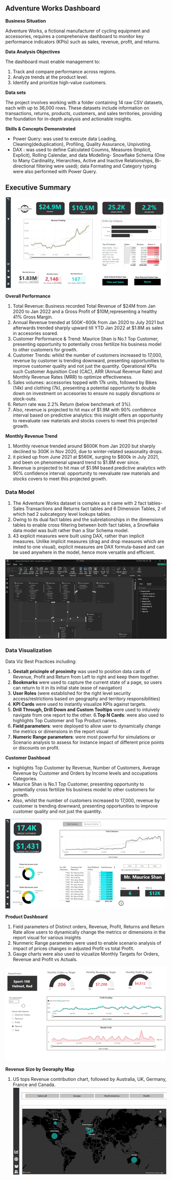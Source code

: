 ## Adventure Works Dashboard

**Business Situation**

Adventure Works, a fictional manufacturer of cycling equipment and accessories, requires a comprehensive dashboard to monitor key performance indicators (KPIs) such as sales, revenue, profit, and returns. 

**Data Analysis Objectives**

The dashboard must enable management to:
1. Track and compare performance across regions.
2. Analyze trends at the product level.
3. Identify and prioritize high-value customers.

**Data sets**

The project involves working with a folder containing 14 raw CSV datasets, each with up to 36,000 rows. These datasets include information on transactions, returns, products, customers, and sales territories, providing the foundation for in-depth analysis and actionable insights.
   
**Skills & Concepts Demonstrated**

- Power Query: was used to execute data Loading, Cleaning(deduplication), Profiling, Quality Assurance, Unpivoting. 
- DAX : was used to define Calculated Coumns, Measures (Implicit, Explicit), Rolling Calendar, and data Modelling- Snowflake Schema (One to Many Cardinality, Hierarchies, Active and Inactive Relationships, Bi-directional filtering were used); data Formating and Category typing were also performed with Power Query. 

 ## Executive Summary
![](Adventure_Works_Executive_Summary.png)

**Overall Performance**
1.  Total Revenue: Business recorded Total Revenue of $24M from Jan 2020 to Jan 2022 and a Gross Profit of $10M,representing a healthy 41% Gross Margin.
2.  Annual Revenue trended at $500K-$600k from Jan 2020 to July 2021 but afterwards trended sharply upward till YTD Jan 2022 at $1.8M as sales in accesories soared.
3. Customer Performance & Trend: Maurice Shan is No.1 Top Customer, presenting opportunity to potentially cross fertilize his business model to other customers for growth.
4. Customer Trends: whilst the number of customers increased to 17,000, revenue by customer is trending downward, presenting opportunities to improve customer quality and not just the quantity. Operational KPIs such Customer Aquisition Cost (CAC), ARR (Annual Revenue Rate) and Monthly Revenue Rates (MRR) to optimize effectiveness. 
5.  Sales volumes: accessories topped with 17k units, followed by Bikes (14k) and clothing (7k), presenting a potential opportunity to double down on investment on accesories to ensure no supply disruptions or stock-outs.
6.  Return rate was 2.2% Return (below benchmark of 3%).
7.  Also, revenue is projected to hit max of $1.9M with 90% confidence interval based on predictive analytics: this insight offers an opportunity to reevaluate raw materials and stocks covers to meet this projected growth. 
   
**Monthly Revenue Trend**
1.  Monthly revenue trended around $600K from Jan 2020 but sharply declined to 300K in Nov 2020, due to winter-related seasonality drops. 
2.  it picked up from June 2021 at $560K, surging to $800k in July 2021, and been on phenomenal upward trend to $1.8M ever since.
3.  Revenue is projected to hit max of $1.9M based predictive analytics with 90% confidence interval: opportunity to reevaluate raw materials and stocks covers to meet this projected growth. 
 
 ### Data Model  
1. The Adventure Works dataset is complex as it came with 2 fact tables- Sales Transactions and Returns fact tables and 6 Dimension Tables, 2 of which had 2 subcategory level lookups tables.
2. Owing to its dual fact tables and the subrelationships in the dimensions tables to enable cross filtering between both fact tables, a Snowflake data model was built rather than a Star Schema model.
3. 43 explicit measures were built using DAX, rather than implicit measures. Unlike implicit measures (drag and drop measures which are imited to one visual), explicit measures are DAX formula-based and can be used anywhere in the model, hence more versatile and efficient.

![](PowerBi_Snow_flake_Data_Model.png2.png)


 ### Data Visualization
 Data Viz Best Practices including:
1. **Gestalt pricinple of proximity** was used to position data cards of Revenue, Profit and Return from Left to right and keep them together.
2. **Bookmarks** were used to capture the current state of a page, so users can return to it in its initial state (ease of navigation)
3. **User Roles** (were established for the right level security access/restrictions based on geography and territory responsibilities)
4. **KPI Cards** were used to instantly visualize KPIs against targets.
5. **Drill Through, Drill Down and Custom Tooltips** were used to intuively navigate from one report to the other.
6.**Top N Cards**: were also used to highlights Top Customer and Top Product names.
7. **Field parameters**: were deployed to allow user to dynamically change the metrics or dimensions in the report visual
8. **Numeric Range parameters**: were most powerful for simulations or Scenario analysis to assess for instance impact of different price points or discounts on profit. 

**Customer Dashboad** 
- highlights Top Customer by Revenue, Number of Customers, Average Revenue by Customer and Orders by Income levels and occupations Categories.
- Maurice Shan is No.1 Top Customer, presenting opportunity to potentially cross fertilize his business model to other customers for growth.
- Also, whilst the number of customers increased to 17,000, revenue by customer is trending downward, presenting opportunities to improve customer quality and not just the quantity.

![](Adventure_Works_Customer_Details.png)

**Product Dashboard**
1.  Field parameters of Distinct orders, Revenue, Profit, Returns and Return Rate allow users to dynamically change the metrics or dimensions in the report visual for various insights
2.  Nunmeric Range parameters were used to enable scenario analysis of impact of prices changes in adjusted Profit vs total Profit.
3.  Gauge charts were also used to vizualize Monthly Targets for Orders, Revenue and Profit vs Actuals.
   
![](Adventure_Works_Product.png)

**Revenue Size by Georaphy Map**
1.  US tops Revenue contribution chart, followed by Australia, UK, Germany, France and Canada.
![](Adventure_Works_Maps.png)

